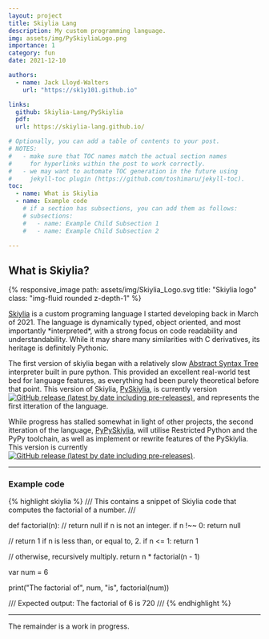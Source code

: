 ```yaml
---
layout: project
title: Skiylia Lang
description: My custom programming language.
img: assets/img/PySkiyliaLogo.png
importance: 1
category: fun
date: 2021-12-10

authors:
  - name: Jack Lloyd-Walters
    url: "https://sk1y101.github.io"

links:
  github: Skiylia-Lang/PySkiylia
  pdf:
  url: https://skiylia-lang.github.io/

# Optionally, you can add a table of contents to your post.
# NOTES:
#   - make sure that TOC names match the actual section names
#     for hyperlinks within the post to work correctly.
#   - we may want to automate TOC generation in the future using
#     jekyll-toc plugin (https://github.com/toshimaru/jekyll-toc).
toc:
  - name: What is Skiylia
  - name: Example code
    # if a section has subsections, you can add them as follows:
    # subsections:
    #   - name: Example Child Subsection 1
    #   - name: Example Child Subsection 2

---
```



## What is Skiylia?

<div class="row">
  <div class="col-sm-4 mt-3 mt-md-0">
    {% responsive_image path: assets/img/Skiylia_Logo.svg title: "Skiylia logo" class: "img-fluid rounded z-depth-1" %}
  </div>
  <div class="col-sm-10 mt-3 mt-md-0">
    <p><a href="https://skiylia-lang.github.io/">Skiylia</a> is a custom programing language I started developing back in March of 2021.
    The language is dynamically typed, object oriented, and most importantly *interpreted*, with a strong focus on code readability and understandability.
    While it may share many similarities with C derivatives, its heritage is definitely Pythonic.</p>
  </div>
</div>

The first version of skiylia began with a relatively slow [Abstract Syntax Tree](https://en.wikipedia.org/wiki/Abstract_syntax_tree) interpreter built in pure python. This provided an excellent real-world test bed for language features, as everything had been purely theoretical before that point.
This version of Skiylia, [PySkiylia](https://github.com/Skiylia-Lang/PySkiylia), is currently version [![GitHub release (latest by date including pre-releases)](https://img.shields.io/github/v/release/skiylia-lang/PySkiylia?include_prereleases&label=%20&style=flat-square)](https://github.com/Skiylia-Lang/PySkiylia/releases/latest), and represents the first itteration of the language.

While progress has stalled somewhat in light of other projects, the second itteration of the language, [PyPySkiylia](https://github.com/Skiylia-Lang/RPythonSkiylia), will utilise Restricted Python and the PyPy toolchain, as well as implement or rewrite features of the PySkiylia. This version is currently [![GitHub release (latest by date including pre-releases)](https://img.shields.io/github/v/release/skiylia-lang/RPythonSkiylia?include_prereleases&label=%20&style=flat-square)](https://github.com/Skiylia-Lang/RPythonSkiylia/releases/latest).

***

### Example code

{% highlight skiylia %}
/// This contains a snippet of Skiylia code that
    computes the factorial of a number. ///

def factorial(n):
  // return null if n is not an integer.
  if n !~~ 0:
    return null

  // return 1 if n is less than, or equal to, 2.
  if n <= 1:
    return 1

  // otherwise, recursively multiply.
  return n * factorial(n - 1)

var num = 6

print("The factorial of", num, "is", factorial(num))

/// Expected output:
    The factorial of 6 is 720 ///
{% endhighlight %}

***

The remainder is a work in progress.
